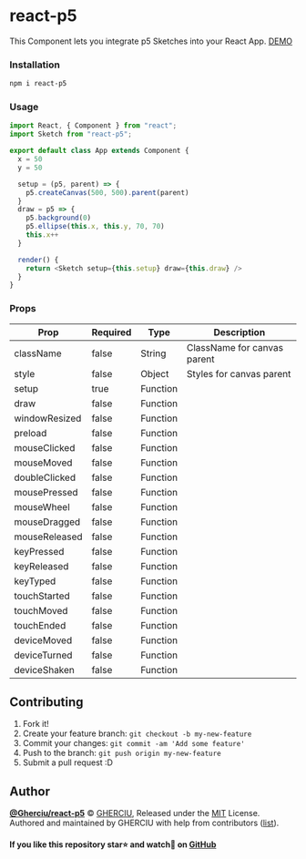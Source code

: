 # react-p5

This Component lets you integrate p5 Sketches into your React App. [DEMO](https://codesandbox.io/s/k09k8knxz5)

### Installation

```bash
npm i react-p5
```

### Usage

```js
import React, { Component } from "react";
import Sketch from "react-p5";

export default class App extends Component {
  x = 50
  y = 50

  setup = (p5, parent) => {
    p5.createCanvas(500, 500).parent(parent)
  }
  draw = p5 => {
    p5.background(0)
    p5.ellipse(this.x, this.y, 70, 70)
    this.x++
  }

  render() {
    return <Sketch setup={this.setup} draw={this.draw} />
  }
}
```

### Props

| Prop          | Required | Type     | Description                 |
| ------------- | -------- | -------- | --------------------------- |
| className     | false    | String   | ClassName for canvas parent |
| style         | false    | Object   | Styles for canvas parent    |
| setup         | true     | Function |                             |
| draw          | false    | Function |                             |
| windowResized | false    | Function |                             |
| preload       | false    | Function |                             |
| mouseClicked  | false    | Function |                             |
| mouseMoved    | false    | Function |                             |
| doubleClicked | false    | Function |                             |
| mousePressed  | false    | Function |                             |
| mouseWheel    | false    | Function |                             |
| mouseDragged  | false    | Function |                             |
| mouseReleased | false    | Function |                             |
| keyPressed    | false    | Function |                             |
| keyReleased   | false    | Function |                             |
| keyTyped      | false    | Function |                             |
| touchStarted  | false    | Function |                             |
| touchMoved    | false    | Function |                             |
| touchEnded    | false    | Function |                             |
| deviceMoved   | false    | Function |                             |
| deviceTurned  | false    | Function |                             |
| deviceShaken  | false    | Function |                             |


## Contributing

1. Fork it!
2. Create your feature branch: `git checkout -b my-new-feature`
3. Commit your changes: `git commit -am 'Add some feature'`
4. Push to the branch: `git push origin my-new-feature`
5. Submit a pull request :D

## Author

**[@Gherciu/react-p5](https://github.com/Gherciu/react-p5)** © [GHERCIU](https://github.com/Gherciu), Released under the [MIT](https://github.com/Gherciu/react-p5/blob/master/LICENSE) License.<br>
Authored and maintained by GHERCIU with help from contributors ([list](https://github.com/Gherciu/react-p5/contributors)).

#### If you like this repository star⭐ and watch👀 on [GitHub](https://github.com/Gherciu/react-p5)
